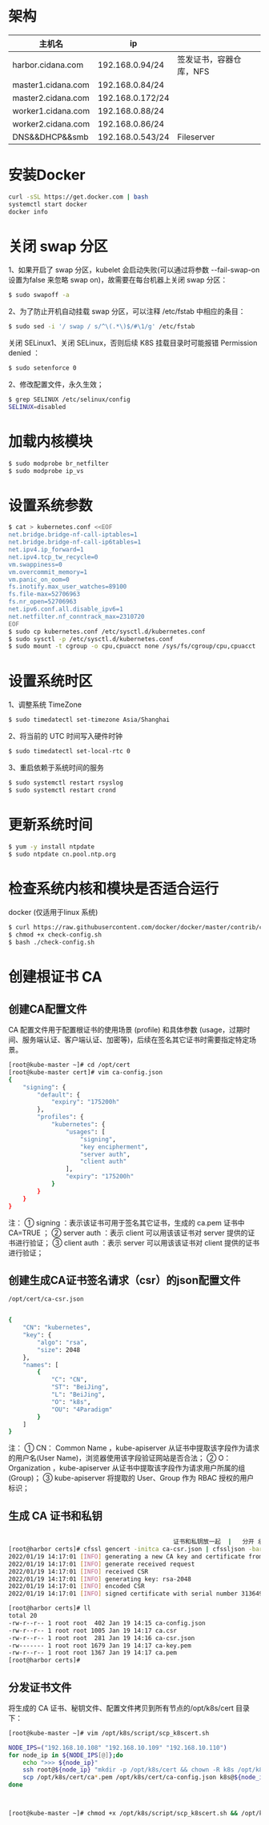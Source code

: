 # 架构

| 主机名             | ip               |                         |
| ------------------ | ---------------- | ----------------------- |
| harbor.cidana.com  | 192.168.0.94/24  | 签发证书，容器仓库，NFS |
| master1.cidana.com | 192.168.0.84/24  |                         |
| master2.cidana.com | 192.168.0.172/24 |                         |
| worker1.cidana.com | 192.168.0.88/24  |                         |
| worker2.cidana.com | 192.168.0.86/24  |                         |
| DNS&&DHCP&&smb     | 192.168.0.543/24 | Fileserver              |


# 安装Docker
```bash 
curl -sSL https://get.docker.com | bash
systemctl start docker
docker info
```

# 关闭 swap 分区
1、如果开启了 swap 分区，kubelet 会启动失败(可以通过将参数 --fail-swap-on 设置为false 来忽略 swap on)，故需要在每台机器上关闭 swap 分区：
```bash
$ sudo swapoff -a
```

2、为了防止开机自动挂载 swap 分区，可以注释 /etc/fstab 中相应的条目：
```bash
$ sudo sed -i '/ swap / s/^\(.*\)$/#\1/g' /etc/fstab
```

关闭 SELinux1、关闭 SELinux，否则后续 K8S 挂载目录时可能报错 Permission denied ：
```bash
$ sudo setenforce 0
```

2、修改配置文件，永久生效；
```bash
$ grep SELINUX /etc/selinux/config
SELINUX=disabled
```


# 加载内核模块
```bash
$ sudo modprobe br_netfilter
$ sudo modprobe ip_vs
```


# 设置系统参数
```bash
$ cat > kubernetes.conf <<EOF
net.bridge.bridge-nf-call-iptables=1
net.bridge.bridge-nf-call-ip6tables=1
net.ipv4.ip_forward=1
net.ipv4.tcp_tw_recycle=0
vm.swappiness=0
vm.overcommit_memory=1
vm.panic_on_oom=0
fs.inotify.max_user_watches=89100
fs.file-max=52706963
fs.nr_open=52706963
net.ipv6.conf.all.disable_ipv6=1
net.netfilter.nf_conntrack_max=2310720
EOF
$ sudo cp kubernetes.conf /etc/sysctl.d/kubernetes.conf
$ sudo sysctl -p /etc/sysctl.d/kubernetes.conf
$ sudo mount -t cgroup -o cpu,cpuacct none /sys/fs/cgroup/cpu,cpuacct
```


# 设置系统时区
1、调整系统 TimeZone
```bash
$ sudo timedatectl set-timezone Asia/Shanghai
```

2、将当前的 UTC 时间写入硬件时钟
```bash
$ sudo timedatectl set-local-rtc 0
```

3、重启依赖于系统时间的服务
```bash
$ sudo systemctl restart rsyslog
$ sudo systemctl restart crond
```

# 更新系统时间
```bash
$ yum -y install ntpdate
$ sudo ntpdate cn.pool.ntp.org
```


# 检查系统内核和模块是否适合运行
docker (仅适用于linux 系统)
```bash
$ curl https://raw.githubusercontent.com/docker/docker/master/contrib/check-config.sh > check-config.sh
$ chmod +x check-config.sh
$ bash ./check-config.sh
```
# 创建根证书 CA
## 创建CA配置文件

CA 配置文件用于配置根证书的使用场景 (profile) 和具体参数 (usage，过期时间、服务端认证、客户端认证、加密等)，后续在签名其它证书时需要指定特定场景。
```bash
[root@kube-master ~]# cd /opt/cert
[root@kube-master cert]# vim ca-config.json
{
    "signing": {
        "default": {
            "expiry": "175200h"
        },
        "profiles": {
            "kubernetes": {
                "usages": [
                    "signing",
                    "key encipherment",
                    "server auth",
                    "client auth"
                ],
                "expiry": "175200h"
            }
        }
    }
}
```
注：
① signing ：表示该证书可用于签名其它证书，生成的 ca.pem 证书中CA=TRUE ；
② server auth ：表示 client 可以用该该证书对 server 提供的证书进行验证；
③ client auth ：表示 server 可以用该该证书对 client 提供的证书进行验证；
## 创建生成CA证书签名请求（csr）的json配置文件
`/opt/cert/ca-csr.json`
```bash

{
    "CN": "kubernetes",
    "key": {
        "algo": "rsa",
        "size": 2048
    },
    "names": [
        {
            "C": "CN",
            "ST": "BeiJing",
            "L": "BeiJing",
            "O": "k8s",
            "OU": "4Paradigm"
        }
    ]
}
```

注：
① CN： Common Name ，kube-apiserver 从证书中提取该字段作为请求的用户名(User Name)，浏览器使用该字段验证网站是否合法；
② O： Organization ，kube-apiserver 从证书中提取该字段作为请求用户所属的组(Group)；
③ kube-apiserver 将提取的 User、Group 作为 RBAC 授权的用户标识；


## 生成 CA 证书和私钥
```bash

                                              证书和私钥放一起  |   分开 承载式证书
[root@harbor certs]# cfssl gencert -initca ca-csr.json | cfssljson -bare ca
2022/01/19 14:17:01 [INFO] generating a new CA key and certificate from CSR
2022/01/19 14:17:01 [INFO] generate received request
2022/01/19 14:17:01 [INFO] received CSR
2022/01/19 14:17:01 [INFO] generating key: rsa-2048
2022/01/19 14:17:01 [INFO] encoded CSR
2022/01/19 14:17:01 [INFO] signed certificate with serial number 313649323783493005105708325985612212721218233369

[root@harbor certs]# ll
total 20
-rw-r--r-- 1 root root  402 Jan 19 14:15 ca-config.json
-rw-r--r-- 1 root root 1005 Jan 19 14:17 ca.csr
-rw-r--r-- 1 root root  281 Jan 19 14:16 ca-csr.json
-rw------- 1 root root 1679 Jan 19 14:17 ca-key.pem
-rw-r--r-- 1 root root 1367 Jan 19 14:17 ca.pem
[root@harbor certs]#
```

## 分发证书文件

将生成的 CA 证书、秘钥文件、配置文件拷贝到所有节点的/opt/k8s/cert 目录下：

```bash
[root@kube-master ~]# vim /opt/k8s/script/scp_k8scert.sh

NODE_IPS=("192.168.10.108" "192.168.10.109" "192.168.10.110")
for node_ip in ${NODE_IPS[@]};do
    echo ">>> ${node_ip}"
    ssh root@${node_ip} "mkdir -p /opt/k8s/cert && chown -R k8s /opt/k8s"
    scp /opt/k8s/cert/ca*.pem /opt/k8s/cert/ca-config.json k8s@${node_ip}:/opt/k8s/cert
done



[root@kube-master ~]# chmod +x /opt/k8s/script/scp_k8scert.sh && /opt/k8s/script/scp_k8scert.sh
```
